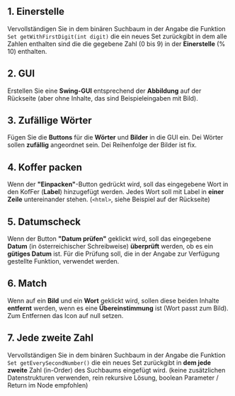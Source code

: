 ## 1. Einerstelle

Vervollständigen Sie in dem binären Suchbaum in der Angabe die Funktion `Set getWithFirstDigit(int digit)` die ein neues Set zurückgibt in dem alle Zahlen enthalten sind die die gegebene Zahl (0 bis 9) in der **Einerstelle** (% 10) enthalten.

## 2. GUI

Erstellen Sie eine **Swing-GUI** entsprechend der **Abbildung** auf der Rückseite (aber ohne Inhalte, das sind Beispieleingaben mit Bild).

## 3. Zufällige Wörter

Fügen Sie die **Buttons** für die **Wörter** und **Bilder** in die GUl ein. Dei Wörter sollen **zufällig** angeordnet sein. Dei Reihenfolge der Bilder ist fix.

## 4. Koffer packen

Wenn der **"Einpacken"**-Button gedrückt wird, soll das eingegebene Wort in den KofFer (**Label**) hinzugefügt werden. Jedes Wort soll mit Label in **einer Zeile** untereinander stehen. (`<html>`, siehe Beispiel auf der Rückseite)

## 5. Datumscheck

Wenn der Button **"Datum prüfen"** geklickt wird, soll das eingegebene **Datum** (in österreichischer Schreibweise) **überprüft** werden, ob es ein **gütiges Datum** ist. Für die Prüfung soll, die in der Angabe zur Verfügung gestellte Funktion, verwendet werden.

## 6. Match

Wenn auf ein **Bild** und ein **Wort** geklickt wird, sollen diese beiden Inhalte **entfernt** werden, wenn es eine **Übereinstimmung** ist (Wort passt zum Bild). Zum Entfernen das Icon auf null setzen.

## 7. Jede zweite Zahl

Vervollständigen Sie in dem binären Suchbaum in der Angabe die Funktion `Set getEverySecondNumber()` die ein neues Set zurückgibt in **dem jede zweite** Zahl (in-Order) des Suchbaums eingefügt wird. (keine zusätzlichen Datenstrukturen verwenden, rein rekursive Lösung, boolean Parameter / Return im Node empfohlen)
